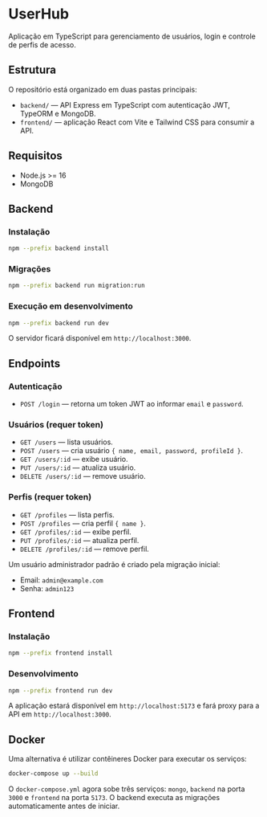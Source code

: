 # UserHub

Aplicação em TypeScript para gerenciamento de usuários, login e controle de perfis de acesso.

## Estrutura

O repositório está organizado em duas pastas principais:

- `backend/` — API Express em TypeScript com autenticação JWT, TypeORM e MongoDB.
- `frontend/` — aplicação React com Vite e Tailwind CSS para consumir a API.

## Requisitos

- Node.js >= 16
- MongoDB

## Backend

### Instalação

```bash
npm --prefix backend install
```

### Migrações

```bash
npm --prefix backend run migration:run
```

### Execução em desenvolvimento

```bash
npm --prefix backend run dev
```

O servidor ficará disponível em `http://localhost:3000`.

## Endpoints

### Autenticação

- `POST /login` — retorna um token JWT ao informar `email` e `password`.

### Usuários (requer token)

- `GET /users` — lista usuários.
- `POST /users` — cria usuário `{ name, email, password, profileId }`.
- `GET /users/:id` — exibe usuário.
- `PUT /users/:id` — atualiza usuário.
- `DELETE /users/:id` — remove usuário.

### Perfis (requer token)

- `GET /profiles` — lista perfis.
- `POST /profiles` — cria perfil `{ name }`.
- `GET /profiles/:id` — exibe perfil.
- `PUT /profiles/:id` — atualiza perfil.
- `DELETE /profiles/:id` — remove perfil.

Um usuário administrador padrão é criado pela migração inicial:

- Email: `admin@example.com`
- Senha: `admin123`

## Frontend

### Instalação

```bash
npm --prefix frontend install
```

### Desenvolvimento

```bash
npm --prefix frontend run dev
```

A aplicação estará disponível em `http://localhost:5173` e fará proxy para a API em `http://localhost:3000`.

## Docker

Uma alternativa é utilizar contêineres Docker para executar os serviços:

```bash
docker-compose up --build
```

O `docker-compose.yml` agora sobe três serviços: `mongo`, `backend` na porta `3000` e `frontend` na porta `5173`. O backend executa as migrações automaticamente antes de iniciar.
